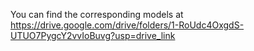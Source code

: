 You can find the corresponding models at https://drive.google.com/drive/folders/1-RoUdc4OxgdS-UTUO7PygcY2vvIoBuvg?usp=drive_link
